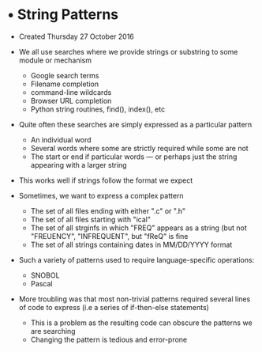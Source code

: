 # • String Patterns

* Created Thursday 27 October 2016



* We all use searches where we provide strings or substring to some module or mechanism
	* Google search terms
	* Filename completion
	* command-line wildcards
	* Browser URL completion
	* Python string routines, find(), index(), etc
* Quite often these searches are simply expressed as a particular pattern
	* An individual word
	* Several words where some are strictly required while some are not
	* The start or end if particular words — or perhaps just the string appearing with a larger string
* This works well if strings follow the format we expect
* Sometimes, we want to express a complex pattern
	* The set of all files ending with either ".c" or ".h"
	* The set of all files starting with "ical"
	* The set of all strginfs in which "FREQ" appears as a string (but not "FREUENCY", "INFREQUENT", but "fReQ" is fine
	* The set of all strings containing dates in MM/DD/YYYY format
* Such a variety of patterns used to require language-specific operations:
	* SNOBOL
	* Pascal
* More troubling was that most non-trivial patterns required several lines of code to express (i.e a series of if-then-else statements)
	* This is a problem as the resulting code can obscure the patterns we are searching
	* Changing the pattern is tedious and error-prone

	

